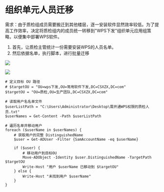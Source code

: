 # 组织单元人员迁移

需求：由于质检组成员需要搬迁到其他楼层，逐一安装软件显然效率较低。为了提高工作效率，决定将质检组内的成员统一转移到"WPS下发"组织单元应用组策略，以便集中部署WPS软件。

1. 首先，让质检主管统计一份需要安装WPS的人员名单。
2. 然后依据名单，执行脚本，进行批量迁移

![ ](https://cdn.sa.net/2024/11/13/6WMoLRu4XG5l91A.png)

![ ](https://cdn.sa.net/2024/11/13/MBRTXEtS6Ui2CAg.png)

```
# 定义目标 OU 路径
# $targetOU = "OU=wps下发,OU=常用软件下发,DC=CSXZX,DC=com"
$targetOU = "OU=质检,OU=生产团队,DC=CSXZX,DC=com"

# 读取用户名名单文件
$userListPath = "C:\Users\Administrator\Desktop\需开通WPS权限的质检人员.txt"
$userNames = Get-Content -Path $userListPath

# 遍历名单并移动用户
foreach ($userName in $userNames) {
    # 获取用户的完整 DistinguishedName
    $user = Get-ADUser -Filter {SamAccountName -eq $userName}
    
    if ($user) {
        # 移动用户到目标OU
        Move-ADObject -Identity $user.DistinguishedName -TargetPath $targetOU
        Write-Host "用户 $userName 已移动到 $targetOU"
    } else {
        Write-Host "未找到用户 $userName"
    }
}
```

